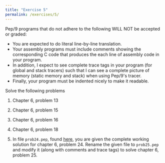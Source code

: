 ```yaml
---
title: "Exercise 5"
permalink: /exercises/5/
---
```


Pep/9 programs that do not adhere to the following WILL NOT be accepted or
graded:
* You are expected to do literal line-by-line translation. 
* Your assembly programs must include comments showing the corresponding C code
  that produces the each line of assembly code in your program. 
* In addition, I expect to see complete trace tags in your program (for global
  and stack tracers) such that I can see a complete picture of memory (static
  memory and stack) when using Pep/9's tracer.
* Finally, your program must be indented nicely to make it readable.

Solve the following problems

1. Chapter 6, problem 13

1. Chapter 6, problem 15

1. Chapter 6, problem 16

1. Chapter 6, problem 18

1. In file `prob24.pep`, found [here], you are given the complete working
   solution for chapter 6, problem 24. Rename the given file to `prob25.pep` and
   modify it (along with comments and trace tags) to solve chapter 6, problem
   25.

[here]: ../../assets/handouts/prob24.pep
